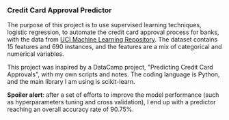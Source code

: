 <h3>Credit Card Approval Predictor</h3>

<p align="left">The purpose of this project is to use supervised learning techniques, logistic regression, to automate the credit card approval process for banks, with the data from <a href='https://archive.ics.uci.edu/dataset/27/credit+approval'>UCI Machine Learning Repository</a>. The dataset contains 15 features and 690 instances, and the features are a mix of categorical and numerical variables.</p>

<p align="left">This project was inspired by a DataCamp project, "Predicting Credit Card Approvals", with my own scripts and notes. The coding language is Python, and the main library I am using is scikit-learn.</p>

<p align="left"><b>Spoiler alert</b>: after a set of efforts to improve the model performance (such as hyperparameters tuning and cross validation), I end up with a predictor reaching an overall accuracy rate of 90.75%.</p>